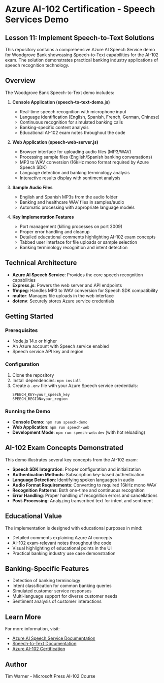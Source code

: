 # Azure AI-102 Certification - Speech Services Demo
## Lesson 11: Implement Speech-to-Text Solutions

This repository contains a comprehensive Azure AI Speech Service demo for Woodgrove Bank showcasing Speech-to-Text capabilities for the AI-102 exam. The solution demonstrates practical banking industry applications of speech recognition technology.

## Overview

The Woodgrove Bank Speech-to-Text demo includes:

1. **Console Application (speech-to-text-demo.js)**
   - Real-time speech recognition with microphone input
   - Language identification (English, Spanish, French, German, Chinese)
   - Continuous recognition for simulated banking calls
   - Banking-specific content analysis
   - Educational AI-102 exam notes throughout the code

2. **Web Application (speech-web-server.js)**
   - Browser interface for uploading audio files (MP3/WAV)
   - Processing sample files (English/Spanish banking conversations)
   - MP3 to WAV conversion (16kHz mono format required by Azure Speech SDK)
   - Language detection and banking terminology analysis
   - Interactive results display with sentiment analysis

3. **Sample Audio Files**
   - English and Spanish MP3s from the audio folder
   - Banking and healthcare WAV files in samples/audio
   - Automatic processing with appropriate language models

4. **Key Implementation Features**
   - Port management (killing processes on port 3009)
   - Proper error handling and cleanup
   - Detailed educational comments highlighting AI-102 exam concepts
   - Tabbed user interface for file uploads or sample selection
   - Banking terminology recognition and intent detection

## Technical Architecture

- **Azure AI Speech Service**: Provides the core speech recognition capabilities
- **Express.js**: Powers the web server and API endpoints
- **ffmpeg**: Handles MP3 to WAV conversion for Speech SDK compatibility
- **multer**: Manages file uploads in the web interface
- **dotenv**: Securely stores Azure service credentials

## Getting Started

### Prerequisites
- Node.js 14.x or higher
- An Azure account with Speech service enabled
- Speech service API key and region

### Configuration
1. Clone the repository
2. Install dependencies: `npm install`
3. Create a `.env` file with your Azure Speech service credentials:
   ```
   SPEECH_KEY=your_speech_key
   SPEECH_REGION=your_region
   ```

### Running the Demo
- **Console Demo**: `npm run speech-demo`
- **Web Application**: `npm run speech-web`
- **Development Mode**: `npm run speech-web:dev` (with hot reloading)

## AI-102 Exam Concepts Demonstrated

This demo illustrates several key concepts from the AI-102 exam:

- **Speech SDK Integration**: Proper configuration and initialization
- **Authentication Methods**: Subscription key-based authentication
- **Language Detection**: Identifying spoken languages in audio
- **Audio Format Requirements**: Converting to required 16kHz mono WAV
- **Recognition Patterns**: Both one-time and continuous recognition
- **Error Handling**: Proper handling of recognition errors and cancellations
- **Post-Processing**: Analyzing transcribed text for intent and sentiment

## Educational Value

The implementation is designed with educational purposes in mind:
- Detailed comments explaining Azure AI concepts
- AI-102 exam-relevant notes throughout the code
- Visual highlighting of educational points in the UI
- Practical banking industry use case demonstration

## Banking-Specific Features

- Detection of banking terminology
- Intent classification for common banking queries
- Simulated customer service responses
- Multi-language support for diverse customer needs
- Sentiment analysis of customer interactions

## Learn More

For more information, visit:
- [Azure AI Speech Service Documentation](https://learn.microsoft.com/azure/ai-services/speech-service/)
- [Speech-to-Text Documentation](https://learn.microsoft.com/azure/ai-services/speech-service/speech-to-text)
- [Azure AI-102 Certification](https://learn.microsoft.com/certifications/exams/ai-102/)

## Author

Tim Warner - Microsoft Press AI-102 Course 
